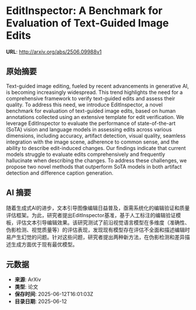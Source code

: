 # EditInspector: A Benchmark for Evaluation of Text-Guided Image Edits

**URL**: http://arxiv.org/abs/2506.09988v1

## 原始摘要

Text-guided image editing, fueled by recent advancements in generative AI, is
becoming increasingly widespread. This trend highlights the need for a
comprehensive framework to verify text-guided edits and assess their quality.
To address this need, we introduce EditInspector, a novel benchmark for
evaluation of text-guided image edits, based on human annotations collected
using an extensive template for edit verification. We leverage EditInspector to
evaluate the performance of state-of-the-art (SoTA) vision and language models
in assessing edits across various dimensions, including accuracy, artifact
detection, visual quality, seamless integration with the image scene, adherence
to common sense, and the ability to describe edit-induced changes. Our findings
indicate that current models struggle to evaluate edits comprehensively and
frequently hallucinate when describing the changes. To address these
challenges, we propose two novel methods that outperform SoTA models in both
artifact detection and difference caption generation.


## AI 摘要

随着生成式AI的进步，文本引导图像编辑日益普及，亟需系统化的编辑验证和质量评估框架。为此，研究者提出EditInspector基准，基于人工标注的编辑验证模板，评估文本引导编辑效果。该研究测试了前沿视觉语言模型在多维度（准确性、伪影检测、视觉质量等）的评估表现，发现现有模型存在评估不全面和描述编辑时易产生幻觉的问题。针对这些问题，研究者提出两种新方法，在伪影检测和差异描述生成方面优于现有最优模型。

## 元数据

- **来源**: ArXiv
- **类型**: 论文
- **保存时间**: 2025-06-12T16:01:03Z
- **目录日期**: 2025-06-12
